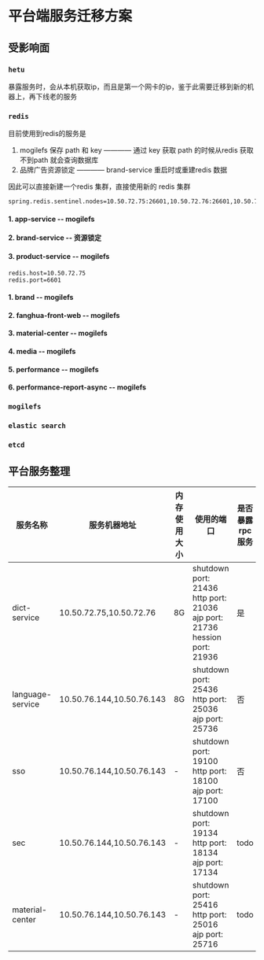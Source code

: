 # 平台端服务迁移方案

## 受影响面

### `hetu`

暴露服务时，会从本机获取ip，而且是第一个网卡的ip，鉴于此需要迁移到新的机器上，再下线老的服务

### `redis`

目前使用到redis的服务是
1. mogilefs 保存 path 和 key ———— 通过 key 获取 path 的时候从redis 获取不到path 就会查询数据库
2. 品牌广告资源锁定 ———— brand-service 重启时或重建redis 数据

因此可以直接新建一个redis 集群，直接使用新的 redis 集群

```properties
spring.redis.sentinel.nodes=10.50.72.75:26601,10.50.72.76:26601,10.50.76.144:26601
```

#### 1. app-service  -- mogilefs
#### 2. brand-service -- 资源锁定
#### 3. product-service  -- mogilefs

```properties
redis.host=10.50.72.75
redis.port=6601
```

#### 1. brand -- mogilefs
#### 2. fanghua-front-web -- mogilefs
#### 3. material-center -- mogilefs
#### 4. media -- mogilefs
#### 5. performance -- mogilefs
#### 6. performance-report-async -- mogilefs


### `mogilefs`

### `elastic search`

### `etcd`

## 平台服务整理

| 服务名称 | 服务机器地址 | 内存使用大小 | 使用的端口 | 是否暴露rpc 服务 | 依赖的 rpc 服务 | 依赖的中间件 | 迁移影响点及实时方案 |
|-|-|-|-|-|-|-|-|
| dict-service | 10.50.72.75,10.50.72.76 | 8G | shutdown port: 21436<br/>http port: 21036<br/>ajp port: 21736<br/>hession port: 21936 | 是 | - | mysql | 在新机器上部署服务，暴露rpc 服务的时候直接使用新的ip，切换mysql ip |
| language-service | 10.50.76.144,10.50.76.143 | 8G | shutdown port: 25436<br/>http port: 25036<br/>ajp port: 25736 | 否 | - | mysql | 从老机器上拷贝在新机器上部署服务，切换mysql ip |
| sso | 10.50.76.144,10.50.76.143 | - | shutdown port: 19100<br/>http port: 18100<br/>ajp port: 17100 | 否 | - | mysql, redis | 从老机器上拷贝在新机器上部署服务，切换mysql ip |
| sec | 10.50.76.144,10.50.76.143 | - | shutdown port: 19134<br/>http port: 18134<br/>ajp port: 17134 | todo | todo | todo | todo |
| material-center | 10.50.76.144,10.50.76.143	 | - | shutdown port: 25416<br/>http port: 25016<br/>ajp port: 25716 | todo | todo | redis,mogilefs,mysql | 在新机器上部署服务，切换 mysql\redis\mogilefs 的ip |
